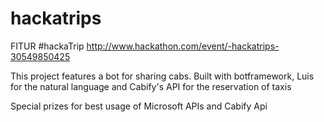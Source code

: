 # hackatrips
FITUR #hackaTrip http://www.hackathon.com/event/-hackatrips-30549850425

This project features a bot for sharing cabs. Built with botframework, Luis for the natural language and Cabify's API for the reservation of taxis

Special prizes for best usage of Microsoft APIs and Cabify Api
